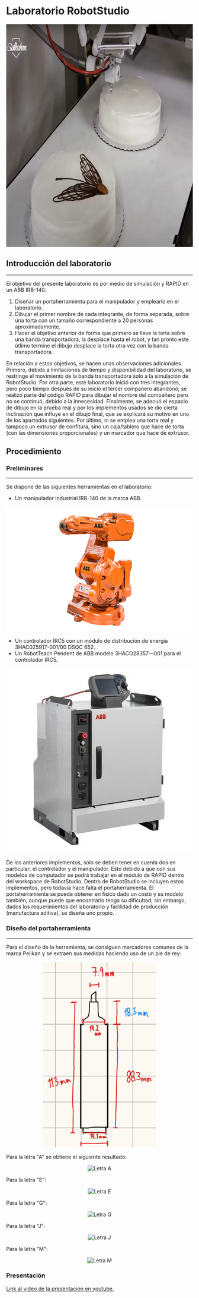 # Laboratorio RobotStudio

<p align="center">
  <img src="picture/pastral.png" alt="Pastel ejemplo" height="600">
</p>

## Introducción del laboratorio
---

El objetivo del presente laboratorio es por medio de simulación y RAPID en un ABB IRB-140:
  1. Diseñar un portaherramienta para el manipulador y emplearlo en el laboratorio.
  2. Dibujar el primer nombre de cada integrante, de forma separada, sobre una torta con un tamaño correspondiente a 20 personas aproximadamente.
  3. Hacer el objetivo anterior de forma que primero se lleve la torta sobre una banda transportadora, la desplace hasta el robot, y tan pronto este útlimo termine el dibujo desplace la torta otra vez con la banda transportadora.

En relación a estos objetivos, se hacen unas observaciones adicionales. Primero, debido a limitaciones de tiempo y disponibilidad del laboratorio, se restringe el movimiento de la banda transportadora solo a la simulación de RobotStudio. Por otra parte, este laboratorio inició con tres integrantes, pero poco tiempo después de su inició el tercer compañero abandonó; se realizó parte del código RAPID para dibujar el nombre del compañero pero no se continuó, debido a la innecesidad. Finalmente, se adecuó el espacio de dibujo en la prueba real y por los implementos usados se dio cierta inclinación que influye en el dibujo final, que se explicará su motivo en uno de los apartados siguientes. Por último, ni se emplea una torta real y tampoco un extrusor de confitura, sino un caja/tablero que hace de torta (con las dimensiones proporcionales) y un marcador que hace de extrusor.

## Procedimiento

### Preliminares
---

Se dispone de las siguientes herramientas en el laboratorio:
  - Un manipulador industrial IRB-140 de la marca ABB.
<p align="center">
  <img src="picture/irb-140.png" alt="Manipulador">
</p>

  - Un controlador IRC5 con un módulo de distribución de energía 3HAC025917-001/00 DSQC 652.
  - Un RobotTeach Pendent de ABB modelo 3HACO28357—001 para el controlador IRC5.

<p align="center">
  <img src="picture/irc5.jpg" alt="Controlador y HMI">
</p>

De los anteriores implementos, solo se deben tener en cuenta dos en particular: el controlador y el manipulador. Esto debido a que con sus modelos de computador se podrá trabajar en el módulo de RAPID dentro del workspace de RobotStudio. Dentro de RobotStudio se incluyen estos implementos, pero todavía hace falta el portaherramienta. El portaherramienta se puede obtener en físico dado un costo y su modelo también, aunque puede que encontrarlo tenga su dificultad; sin embargo, dados los requerimientos del laboratorio y facilidad de producción (manufactura aditiva), se diseña uno propio.


### Diseño del portaherramienta
---

Para el diseño de la herramienta, se consiguen marcadores comunes de la marca Pelikan y se extraen sus medidas haciendo uso de un pie de rey:

<p align="center">
  <img src="picture/medidas_marcador.jpg" alt="Marcador" height="500">
</p>


Para la letra "A" se obtiene el siguiente resultado:

<p align="center">
  <img src="pictures/letra_a.png" alt="Letra A">
</p>

Para la letra "E":

<p align="center">
  <img src="pictures/letra_e.png" alt="Letra E">
</p>

Para la letra "G":

<p align="center">
  <img src="pictures/letra_g.png" alt="Letra G">
</p>

Para la letra "J":

<p align="center">
  <img src="pictures/letra_j.png" alt="Letra J">
</p>

Para la letra "M":

<p align="center">
  <img src="pictures/letra_m.png" alt="Letra M">
</p>


### Presentación

[Link al video de la presentación en youtube.](https://youtu.be/41Mnf04L6z8)
